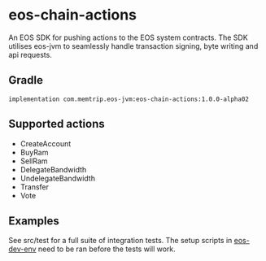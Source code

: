 # eos-chain-actions
An EOS SDK for pushing actions to the EOS system contracts. The SDK utilises eos-jvm
to seamlessly handle transaction signing, byte writing and api requests.

## Gradle
```
implementation com.memtrip.eos-jvm:eos-chain-actions:1.0.0-alpha02
```

## Supported actions
- CreateAccount
- BuyRam
- SellRam
- DelegateBandwidth
- UndelegateBandwidth
- Transfer
- Vote

## Examples
See src/test for a full suite of integration tests. The setup scripts in
[eos-dev-env](https://github.com/memtrip/eos-jvm/eos-dev-env) need to be ran
before the tests will work.

